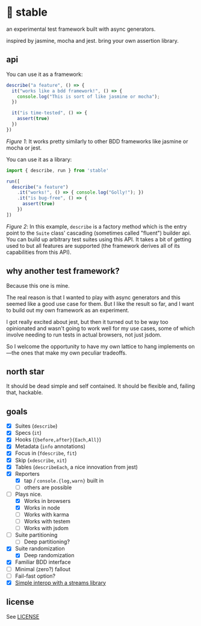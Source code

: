 # :horse: stable

an experimental test framework built with async generators.

inspired by jasmine, mocha and jest. bring your own assertion library.

## api

You can use it as a framework:

```javascript
describe("a feature", () => {
  it("works like a bdd framework!", () => {
    console.log("This is sort of like jasmine or mocha");
  })

  it("is time-tested", () => {
    assert(true)
  })
})
```
_Figure 1_: It works pretty similarly to other BDD frameworks like jasmine or mocha or jest.

You can use it as a library:
```javascript
import { describe, run } from 'stable'

run([
  describe("a feature")
    .it("works!", () => { console.log("Golly!"); })
    .it("is bug-free", () => {
      assert(true)
    })
])
```
_Figure 2_: In this example, `describe` is a factory method which is the entry point to the `Suite` class' cascading (sometimes called "fluent") builder api. You can build up arbitrary test suites using this API. It takes a bit of getting used to but all features are supported (the framework derives all of its capabilities from this API).

## why another test framework?

Because this one is mine.

The real reason is that I wanted to play with async generators and this seemed like a good use case for them. But I like the result so far, and I want to build out my own framework as an experiment.

I got really excited about jest, but then it turned out to be way too opinionated and wasn't going to work well for my use cases, some of which involve needing to run tests in actual browsers, not just jsdom.

So I welcome the opportunity to have my own lattice to hang implements on—the ones that make my own peculiar tradeoffs.

## north star

It should be dead simple and self contained. It should be flexible and, failing that, hackable.

## goals

- [x] Suites (`describe`)
- [x] Specs (`it`)
- [x] Hooks (`{before,after}{Each,All}`)
- [x] Metadata (`info` annotations)
- [x] Focus in (`fdescribe`, `fit`)
- [x] Skip (`xdescribe`, `xit`)
- [x] Tables (`describeEach`, a nice innovation from jest)
- [x] Reporters
  - [x] tap / `console.{log,warn}` built in
  - [ ] others are possible
- [ ] Plays nice.
  - [x] Works in browsers
  - [x] Works in node
  - [ ] Works with karma
  - [ ] Works with testem
  - [ ] Works with jsdom
- [ ] Suite partitioning
  - [ ] Deep partitioning?
- [x] Suite randomization
  - [x] Deep randomization
- [x] Familiar BDD interface
- [ ] Minimal (zero?) fallout
- [ ] Fail-fast option?
- [x] [Simple interop with a streams library](streams.js)

## license

See [LICENSE](LICENSE)
